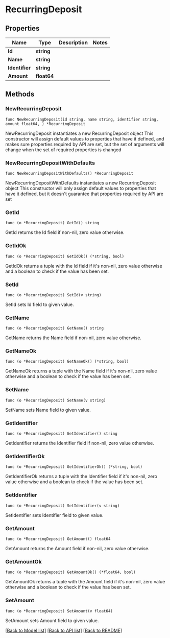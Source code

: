 # RecurringDeposit

## Properties

Name | Type | Description | Notes
------------ | ------------- | ------------- | -------------
**Id** | **string** |  | 
**Name** | **string** |  | 
**Identifier** | **string** |  | 
**Amount** | **float64** |  | 

## Methods

### NewRecurringDeposit

`func NewRecurringDeposit(id string, name string, identifier string, amount float64, ) *RecurringDeposit`

NewRecurringDeposit instantiates a new RecurringDeposit object
This constructor will assign default values to properties that have it defined,
and makes sure properties required by API are set, but the set of arguments
will change when the set of required properties is changed

### NewRecurringDepositWithDefaults

`func NewRecurringDepositWithDefaults() *RecurringDeposit`

NewRecurringDepositWithDefaults instantiates a new RecurringDeposit object
This constructor will only assign default values to properties that have it defined,
but it doesn't guarantee that properties required by API are set

### GetId

`func (o *RecurringDeposit) GetId() string`

GetId returns the Id field if non-nil, zero value otherwise.

### GetIdOk

`func (o *RecurringDeposit) GetIdOk() (*string, bool)`

GetIdOk returns a tuple with the Id field if it's non-nil, zero value otherwise
and a boolean to check if the value has been set.

### SetId

`func (o *RecurringDeposit) SetId(v string)`

SetId sets Id field to given value.


### GetName

`func (o *RecurringDeposit) GetName() string`

GetName returns the Name field if non-nil, zero value otherwise.

### GetNameOk

`func (o *RecurringDeposit) GetNameOk() (*string, bool)`

GetNameOk returns a tuple with the Name field if it's non-nil, zero value otherwise
and a boolean to check if the value has been set.

### SetName

`func (o *RecurringDeposit) SetName(v string)`

SetName sets Name field to given value.


### GetIdentifier

`func (o *RecurringDeposit) GetIdentifier() string`

GetIdentifier returns the Identifier field if non-nil, zero value otherwise.

### GetIdentifierOk

`func (o *RecurringDeposit) GetIdentifierOk() (*string, bool)`

GetIdentifierOk returns a tuple with the Identifier field if it's non-nil, zero value otherwise
and a boolean to check if the value has been set.

### SetIdentifier

`func (o *RecurringDeposit) SetIdentifier(v string)`

SetIdentifier sets Identifier field to given value.


### GetAmount

`func (o *RecurringDeposit) GetAmount() float64`

GetAmount returns the Amount field if non-nil, zero value otherwise.

### GetAmountOk

`func (o *RecurringDeposit) GetAmountOk() (*float64, bool)`

GetAmountOk returns a tuple with the Amount field if it's non-nil, zero value otherwise
and a boolean to check if the value has been set.

### SetAmount

`func (o *RecurringDeposit) SetAmount(v float64)`

SetAmount sets Amount field to given value.



[[Back to Model list]](../README.md#documentation-for-models) [[Back to API list]](../README.md#documentation-for-api-endpoints) [[Back to README]](../README.md)



